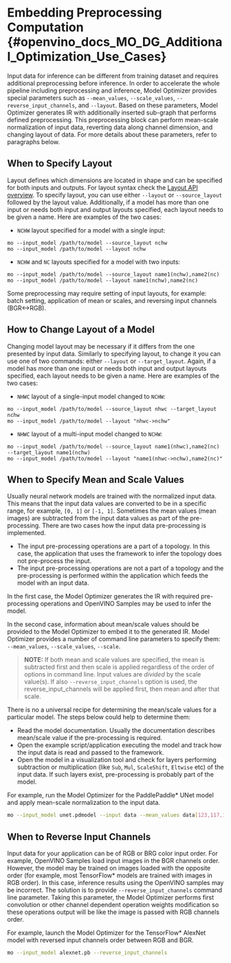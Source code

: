 # Embedding Preprocessing Computation {#openvino_docs_MO_DG_Additional_Optimization_Use_Cases}

Input data for inference can be different from training dataset and requires additional preprocessing before inference.
In order to accelerate the whole pipeline including preprocessing and inference, Model Optimizer provides special parameters such as `--mean_values`,
`--scale_values`, `--reverse_input_channels`, and `--layout`. Based on these parameters, Model Optimizer generates IR with additionally
inserted sub-graph that performs defined preprocessing. This preprocessing block can perform mean-scale normalization of input data,
reverting data along channel dimension, and changing layout of data. For more details about these parameters, refer to paragraphs below.

## When to Specify Layout

Layout defines which dimensions are located in shape and can be specified
for both inputs and outputs. For layout syntax check the [Layout API overview](../../OV_Runtime_UG/layout_overview.md). 
To specify layout, you can use either `--layout` or `--source_layout` followed by the layout value. 
Additionally, if a model has more than one input or needs both input and output layouts specified,
each layout needs to be given a name. Here are examples of the two cases:
* `NCHW` layout specified for a model with a single input:

```
mo --input_model /path/to/model --source_layout nchw
mo --input_model /path/to/model --layout nchw
```

* `NCHW` and `NC` layouts specified for a model with two inputs:

```
mo --input_model /path/to/model --source_layout name1(nchw),name2(nc)
mo --input_model /path/to/model --layout name1(nchw),name2(nc)
```

Some preprocessing may require setting of input layouts, for example: batch setting,
application of mean or scales, and reversing input channels (BGR<->RGB).

## How to Change Layout of a Model 

Changing model layout may be necessary if it differs from the one presented by input data. 
Similarly to specifying layout, to change it you can use one of two commands: either
`--layout` or `--target_layout`. Again, if a model has more than one input or needs both input
and output layouts specified, each layout needs to be given a name. Here are examples of the
two cases:
* `NHWC` layout of a single-input model changed to `NCHW`:

```
mo --input_model /path/to/model --source_layout nhwc --target_layout nchw
mo --input_model /path/to/model --layout "nhwc->nchw"
```

* `NHWC` layout of a multi-input model changed to `NCHW`:

```
mo --input_model /path/to/model --source_layout name1(nhwc),name2(nc) --target_layout name1(nchw)
mo --input_model /path/to/model --layout "name1(nhwc->nchw),name2(nc)"
```

## When to Specify Mean and Scale Values
Usually neural network models are trained with the normalized input data. This means that the input data values are converted to be in a specific range,
for example, `[0, 1]` or `[-1, 1]`. Sometimes the mean values (mean images) are subtracted from the input data values as part of the pre-processing.
There are two cases how the input data pre-processing is implemented.
 * The input pre-processing operations are a part of a topology. In this case, the application that uses the framework to infer the topology does not pre-process the input.
 * The input pre-processing operations are not a part of a topology and the pre-processing is performed within the application which feeds the model with an input data.

In the first case, the Model Optimizer generates the IR with required pre-processing operations and OpenVINO Samples may be used to infer the model.

In the second case, information about mean/scale values should be provided to the Model Optimizer to embed it to the generated IR.
Model Optimizer provides a number of command line parameters to specify them: `--mean_values`, `--scale_values`, `--scale`.

> **NOTE:** If both mean and scale values are specified, the mean is subtracted first and then scale is applied regardless of the order of options
in command line. Input values are *divided* by the scale value(s). If also `--reverse_input_channels` option is used, the reverse_input_channels
will be applied first, then mean and after that scale.

There is no a universal recipe for determining the mean/scale values for a particular model. The steps below could help to determine them:
* Read the model documentation. Usually the documentation describes mean/scale value if the pre-processing is required.
* Open the example script/application executing the model and track how the input data is read and passed to the framework.
* Open the model in a visualization tool and check for layers performing subtraction or multiplication (like `Sub`, `Mul`, `ScaleShift`, `Eltwise` etc)
of the input data. If such layers exist, pre-processing is probably part of the model.

For example, run the Model Optimizer for the PaddlePaddle* UNet model and apply mean-scale normalization to the input data.

```sh
mo --input_model unet.pdmodel --input data --mean_values data[123,117,104] --scale_values data[255,255,255]
```

## When to Reverse Input Channels <a name="when_to_reverse_input_channels"></a>
Input data for your application can be of RGB or BRG color input order. For example, OpenVINO Samples load input images in the BGR channels order.
However, the model may be trained on images loaded with the opposite order (for example, most TensorFlow\* models are trained with images in RGB order).
In this case, inference results using the OpenVINO samples may be incorrect. The solution is to provide `--reverse_input_channels` command line parameter.
Taking this parameter, the Model Optimizer performs first convolution or other channel dependent operation weights modification so these operations output
will be like the image is passed with RGB channels order.

For example, launch the Model Optimizer for the TensorFlow* AlexNet model with reversed input channels order between RGB and BGR.

```sh
mo --input_model alexnet.pb --reverse_input_channels
```
